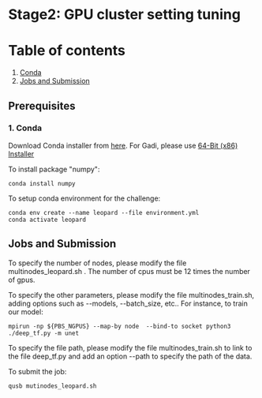 # Stage2: GPU cluster setting tuning

# Table of contents
1. [Conda](#paragraph1)
2. [Jobs and Submission](#paragraph2)

## Prerequisites <a name="paragraph1"></a>

### 1. Conda <a name="subparagraph1"></a>

Download Conda installer from [here](https://www.anaconda.com/products/distribution). For Gadi, please use [64-Bit (x86) Installer](https://repo.anaconda.com/archive/Anaconda3-2022.05-Linux-x86_64.sh)

To install package "numpy":

    conda install numpy

To setup conda environment for the challenge:

    conda env create --name leopard --file environment.yml
    conda activate leopard

## Jobs and Submission <a name="paragraph2"></a>

To specify the number of nodes, please modify the file multinodes_leopard.sh . The number of cpus must be 12 times the number of gpus. 

To specify the other parameters, please modify the file multinodes_train.sh, adding options such as --models, --batch_size, etc.. For instance, to train our model:

    mpirun -np ${PBS_NGPUS} --map-by node  --bind-to socket python3 ./deep_tf.py -m unet 

To specify the file path, please modify the file multinodes_train.sh to link to the file deep_tf.py and add an option --path to specify the path of the data.

To submit the job:

    qusb mutinodes_leopard.sh

